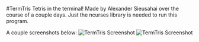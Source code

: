 #TermTris
Tetris in the terminal!
Made by Alexander Sieusahai over the course of a couple days.
Just the ncurses library is needed to run this program.

A couple screenshots below:
![TermTris Screenshot](https://imgur.com/UXgy1x3.png)
![TermTris Screenshot](https://imgur.com/pMMiZ1R.png)


